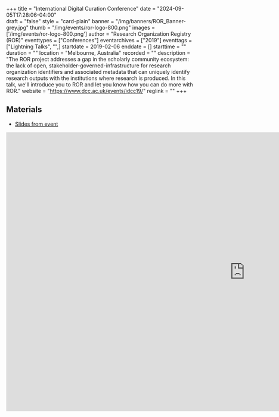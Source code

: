 +++
title = "International Digital Curation Conference" 
date = "2024-09-05T17:28:06-04:00"  
draft = "false" 
style = "card-plain" 
banner = "/img/banners/ROR_Banner-grey.jpg" 
thumb = "/img/events/ror-logo-800.png" 
images = ['/img/events/ror-logo-800.png']
author = "Research Organization Registry (ROR)" 
eventtypes = ["Conferences"]
eventarchives = ["2019"]
eventtags = ["Lightning Talks", "",]
startdate = 2019-02-06
enddate = []
starttime = ""
duration = ""
location = "Melbourne, Australia"
recorded = ""
description = "The ROR project addresses a gap in the scholarly community ecosystem: the lack of open, stakeholder-governed-infrastructure for research organization identifiers and associated metadata that can uniquely identify research outputs with the institutions where research is produced. In this talk, we'll introduce you to ROR and let you know how you can do more with ROR."
website = "https://www.dcc.ac.uk/events/idcc19/"
reglink = ""
+++

## Materials 

- [Slides from event](https://docs.google.com/presentation/d/1CxM-pBrONeqL00HalB2_G4yCVWiCufhVus79eXo6Ees/pub?start=false&loop=false&delayms=3000)

<iframe src="https://docs.google.com/presentation/d/1CxM-pBrONeqL00HalB2_G4yCVWiCufhVus79eXo6Ees/embed?start=false&loop=false&delayms=3000" frameborder="0" width="1280" height="749" allowfullscreen="true" mozallowfullscreen="true" webkitallowfullscreen="true"></iframe>
